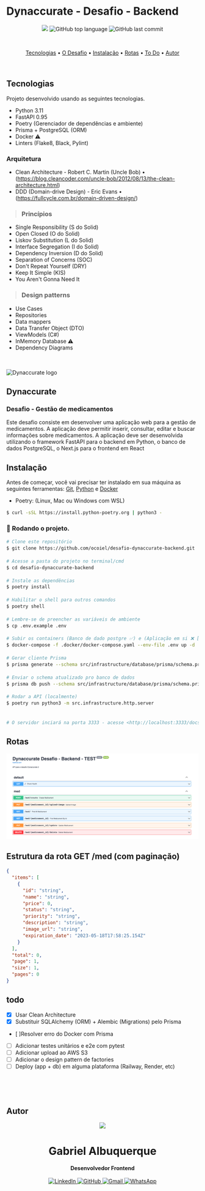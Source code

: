 # Dynaccurate - Desafio - Backend

<p align="center">
  <img src="https://img.shields.io/static/v1?label=Desafio&message=Dynaccurate&color=blue&style=for-the-badge"/>
  <img alt="GitHub top language" src="https://img.shields.io/github/languages/top/ocoiel/desafio-dynaccurate-frontend?color=blue&logo=TypeScript&logoColor=white&style=for-the-badge">
  <img alt="GitHub last commit" src="https://img.shields.io/github/last-commit/ocoiel/desafio-dynaccurate-frontend?color=blue&style=for-the-badge">
</p>
<br>

<p align="center">
  <a href="#tecnologias">Tecnologias</a> •
  <a href="#dynaccurate">O Desafio</a> •
  <a href="#instalação">Instalação</a> •
  <a href="#rotas">Rotas</a> •
  <a href="#todo">To Do</a> •
  <a href="#autor">Autor</a>
</p>

<br>

## Tecnologias

Projeto desenvolvido usando as seguintes tecnologias.

- Python 3.11
- FastAPI 0.95
- Poetry (Gerenciador de dependências e ambiente)
- Prisma + PostgreSQL (ORM)
- Docker ⚠️
- Linters (Flake8, Black, Pylint)

### Arquitetura

- Clean Architecture - Robert C. Martin (Uncle Bob) • (https://blog.cleancoder.com/uncle-bob/2012/08/13/the-clean-architecture.html)
- DDD (Domain-drive Design) - Eric Evans • (https://fullcycle.com.br/domain-driven-design/)

> ### Princípios

- Single Responsibility (S do Solid)
- Open Closed (O do Solid)
- Liskov Substitution (L do Solid)
- Interface Segregation (I do Solid)
- Dependency Inversion (D do Solid)
- Separation of Concerns (SOC)
- Don't Repeat Yourself (DRY)
- Keep It Simple (KIS)
- You Aren't Gonna Need It

> ### Design patterns

- Use Cases
- Repositories
- Data mappers
- Data Transfer Object (DTO)
- ViewModels (C#)
- InMemory Database ⚠️
- Dependency Diagrams

<br>
<br>

<img src="./public/dynna2.webp" alt="Dynaccurate logo" />

## Dynaccurate

### Desafio - Gestão de medicamentos

Este desafio consiste em desenvolver uma aplicação web para a gestão de
medicamentos. A aplicação deve permitir inserir, consultar, editar e buscar informações sobre
medicamentos. A aplicação deve ser desenvolvida utilizando o framework FastAPI para o backend em
Python, o banco de dados PostgreSQL, o Next.js para o frontend em React

## Instalação

Antes de começar, você vai precisar ter instalado em sua máquina as seguintes ferramentas:
[Git](https://git-scm.com), [Python](https://www.python.org/downloads/) e [Docker](https://docs.docker.com/compose/install/)

- Poetry: (Linux, Mac ou Windows com WSL)

```bash
$ curl -sSL https://install.python-poetry.org | python3 -
```

### 🎲 Rodando o projeto.

```bash
# Clone este repositório
$ git clone https://github.com/ocoiel/desafio-dynaccurate-backend.git

# Acesse a pasta do projeto no terminal/cmd
$ cd desafio-dynaccurate-backend

# Instale as dependências
$ poetry install

# Habilitar o shell para outros comandos
$ poetry shell

# Lembre-se de preencher as variáveis de ambiente
$ cp .env.example .env

# Subir os containers (Banco de dado postgre ✅) e (Aplicação em si ❌ [erro no Prisma - ToDo])
$ docker-compose -f .docker/docker-compose.yaml --env-file .env up -d

# Gerar cliente Prisma
$ prisma generate --schema src/infrastructure/database/prisma/schema.prisma

# Enviar o schema atualizado pro banco de dados
$ prisma db push --schema src/infrastructure/database/prisma/schema.prisma

# Rodar a API (localmente)
$ poetry run python3 -m src.infrastructure.http.server


# O servidor inciará na porta 3333 - acesse <http://localhost:3333/docs>
```

## Rotas

<img src="./docs/rotas.png" alt="Rotas do backend">

<br />

## Estrutura da rota GET /med (com paginação)

```json
{
  "items": [
    {
      "id": "string",
      "name": "string",
      "price": 0,
      "status": "string",
      "priority": "string",
      "description": "string",
      "image_url": "string",
      "expiration_date": "2023-05-18T17:58:25.154Z"
    }
  ],
  "total": 0,
  "page": 1,
  "size": 1,
  "pages": 0
}
```

## todo

- [x] Usar Clean Architecture
- [x] Substituir SQLAlchemy (ORM) + Alembic (Migrations) pelo Prisma
- [ ]Resolver erro do Docker com Prisma
- [ ] Adicionar testes unitários e e2e com pytest
- [ ] Adicionar upload ao AWS S3
- [ ] Adicionar o design pattern de factories
- [ ] Deploy (app + db) em alguma plataforma (Railway, Render, etc)

<br><br><br>

## Autor

<div align="center">
<img src="https://images.weserv.nl/?url=avatars.githubusercontent.com/u/33906351?v=4&h=100&w=100&fit=cover&mask=circle&maxage=7d" />
<h1>Gabriel Albuquerque</h1>
<strong>Desenvolvedor Frontend</strong>
<br/>
<br/>

<a href="https://linkedin.com/in/albuquerque-gabrielc" target="_blank">
<img alt="LinkedIn" src="https://img.shields.io/badge/linkedin-%230077B5.svg?style=for-the-badge&logo=linkedin&logoColor=white"/>
</a>

<a href="https://github.com/ocoiel" target="_blank">
<img alt="GitHub" src="https://img.shields.io/badge/github-%23121011.svg?style=for-the-badge&logo=github&logoColor=white"/>
</a>

<a href="mailto:albuquerque.gabrielc@gmail.com?subject=Fala%20Gabriel" target="_blank">
<img alt="Gmail" src="https://img.shields.io/badge/Gmail-D14836?style=for-the-badge&logo=gmail&logoColor=white" />
</a>

<a href="https://api.whatsapp.com/send?phone=5521990363677" target="_blank">
<img alt="WhatsApp" src="https://img.shields.io/badge/WhatsApp-25D366?style=for-the-badge&logo=whatsapp&logoColor=white"/>
</a>

<br/>
<br/>
</div>
